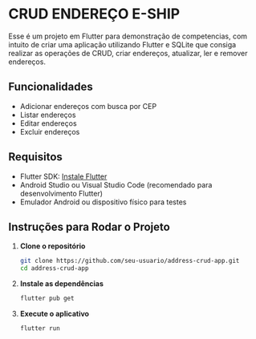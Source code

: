 # CRUD ENDEREÇO E-SHIP

Esse é um projeto em Flutter para demonstração de competencias, com intuito de criar uma aplicação utilizando Flutter e SQLite que consiga realizar as operações de CRUD, criar endereços, atualizar, ler e remover endereços.

## Funcionalidades

- Adicionar endereços com busca por CEP
- Listar endereços
- Editar endereços
- Excluir endereços

## Requisitos

- Flutter SDK: [Instale Flutter](https://flutter.dev/docs/get-started/install)
- Android Studio ou Visual Studio Code (recomendado para desenvolvimento Flutter)
- Emulador Android ou dispositivo físico para testes

## Instruções para Rodar o Projeto

1. **Clone o repositório**

   ```bash
   git clone https://github.com/seu-usuario/address-crud-app.git
   cd address-crud-app

2. **Instale as dependências**

   ```bash
   flutter pub get
   
3. **Execute o aplicativo**

   ```bash
   flutter run


